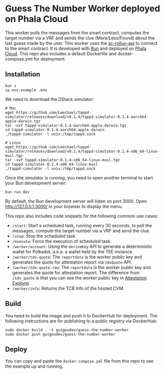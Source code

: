 # Guess The Number Worker deployed on Phala Cloud


This worker polls the messages from the smart contract, computes the target number via a VRF and sends the clue (More/Less/Found) about the last guess made by the user. 
This worker uses the [sc-rolluo-api](/sc-rollup-api) to connect to the smart contract. It is developed with [Bun](https://bun.sh/) and deployed on [Phala Cloud](https://cloud.phala.network/).
This repo also includes a default Dockerfile and docker-compose.yml for deployment.

## Installation

```shell
bun i
cp env.example .env
```

We need to download the DStack simulator:

```shell
# Mac
wget https://github.com/Leechael/tappd-simulator/releases/download/v0.1.4/tappd-simulator-0.1.4-aarch64-apple-darwin.tgz
tar -xvf tappd-simulator-0.1.4-aarch64-apple-darwin.tgz
cd tappd-simulator-0.1.4-aarch64-apple-darwin
./tappd-simulator -l unix:/tmp/tappd.sock

# Linux
wget https://github.com/Leechael/tappd-simulator/releases/download/v0.1.4/tappd-simulator-0.1.4-x86_64-linux-musl.tgz
tar -xvf tappd-simulator-0.1.4-x86_64-linux-musl.tgz
cd tappd-simulator-0.1.4-x86_64-linux-musl
./tappd-simulator -l unix:/tmp/tappd.sock
```

Once the simulator is running, you need to open another terminal to start your Bun development server:

```shell
bun run dev
```

By default, the Bun development server will listen on port 3000. Open http://127.0.0.1:3000/ in your browser to display the menu.

This repo also includes code snippets for the following common use cases:

- `/start`: Start a scheduled task, running every 30 seconds, to poll the messages, compute the target number via a VRF and send the clue.
- `/stop`: Stop the scheduled task.
- `/execute`: Force the execution of scheduled task.
- `/worker/account`: Using the `deriveKey` API to generate a deterministic wallet for Polkadot, a.k.a. a wallet held by the TEE instance.
- `/worker/tdx-quote`: The `reportdata` is the worker public key and generates the quote for attestation report via `tdxQuote` API.
- `/worker/tdx-quote-raw`: The `reportdata` is the worker public key and generates the quote for attestation report. The difference from `/tdx_quote` is that you can see the worker public key in [Attestation Explorer](https://proof.t16z.com/).
- `/worker/info`: Returns the TCB Info of the hosted CVM.

## Build

You need to build the image and push it to DockerHub for deployment. The following instructions are for publishing to a public registry via DockerHub:

```shell
sudo docker build . -t guigoudev/guess-the-number-worker
sudo docker push guigoudev/guess-the-number-worker
```

## Deploy

You can copy and paste the `docker-compose.yml` file from this repo to see the example up and running.